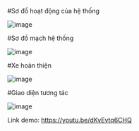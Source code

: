 #Sơ đồ hoạt động của hệ thống

![image](https://github.com/user-attachments/assets/eb0ef991-9279-42a8-97cb-a4c645191102)

#Sơ đồ mạch hệ thống

![image](https://github.com/user-attachments/assets/95ebcf76-7431-4fc6-9afb-aa666a622c19)

#Xe hoàn thiện

![image](https://github.com/user-attachments/assets/eeb731cb-ac1f-4ca3-b33a-80cd31ec76e9)

#Giao diện tương tác

![image](https://github.com/user-attachments/assets/f82a5abb-dab3-4c66-9168-e1b5a4f7dfd9)

Link demo: https://youtu.be/dKvEvtq6CHQ
